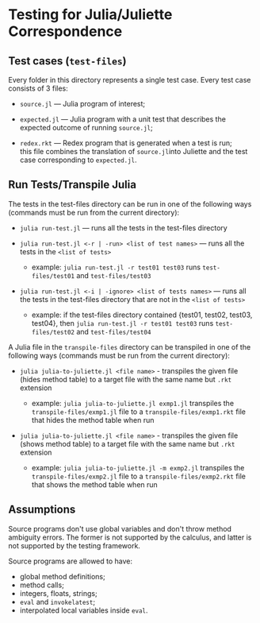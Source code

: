 # Testing for Julia/Juliette Correspondence

## Test cases (`test-files`)

Every folder in this directory represents a single test case.
Every test case consists of 3 files:

* `source.jl` — Julia program of interest;

* `expected.jl` — Julia program with a unit test that describes
  the expected outcome of running `source.jl`;

* `redex.rkt` — Redex program that is generated when a test is run;   
  this file combines the translation of `source.jl`into Juliette
  and the test case corresponding to `expected.jl`.

## Run Tests/Transpile Julia

The tests in the test-files directory can be run in one of
the following ways (commands must be run from the
current directory):

* `julia run-test.jl` — runs all the tests in the test-files directory

* `julia run-test.jl <-r | -run> <list of test names>` —
  runs all the tests in the `<list of tests>`
  * example: `julia run-test.jl -r test01 test03` runs
    `test-files/test01` and `test-files/test03`

* `julia run-test.jl <-i | -ignore> <list of tests names>` —
  runs all the tests in the test-files directory that are not
  in the `<list of tests>`
  * example: if the test-files directory contained
  {test01, test02, test03, test04}, then `julia run-test.jl -r test01 test03`
  runs `test-files/test02` and `test-files/test04`

A Julia file in the `transpile-files` directory can be transpiled
in one of the following ways (commands must be run from the
current directory):

* `julia julia-to-juliette.jl <file name>` - transpiles the given
  file (hides method table) to a target file with the same name but
  `.rkt` extension
  * example: `julia julia-to-juliette.jl exmp1.jl` transpiles the
  `transpile-files/exmp1.jl` file to a `transpile-files/exmp1.rkt`
  file that hides the method table when run

* `julia julia-to-juliette.jl <file name>` - transpiles the given
  file (shows method table) to a target file with the same name but
  `.rkt` extension
  * example: `julia julia-to-juliette.jl -m exmp2.jl` transpiles the
  `transpile-files/exmp2.jl` file to a `transpile-files/exmp2.rkt`
  file that shows the method table when run

## Assumptions

Source programs don't use global variables
and don't throw method ambiguity errors.
The former is not supported by the calculus,
and latter is not supported by the testing framework.

Source programs are allowed to have:

* global method definitions;
* method calls;
* integers, floats, strings;
* `eval` and `invokelatest`;
* interpolated local variables inside `eval`.
